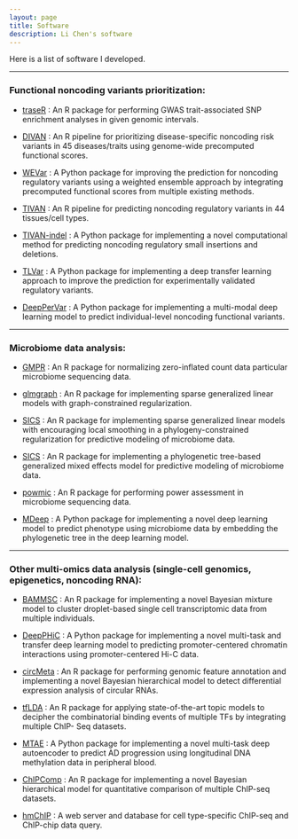```yaml
---
layout: page
title: Software
description: Li Chen's software
---
```


Here is a list of software I developed. 

---


### Functional noncoding variants prioritization:

* <a name="traseR"></a>[traseR](http://bioconductor.org/packages/release/bioc/html/traseR.html)
: An R package for performing GWAS trait-associated SNP enrichment analyses in given genomic intervals.

* <a name="DIVAN"></a>[DIVAN](https://sites.google.com/site/emorydivan/)
: An R pipeline for prioritizing disease-specific noncoding risk variants in 45 diseases/traits using genome-wide precomputed functional scores.

* <a name="WEVar"></a>[WEVar](https://github.com/lichen-lab/WEVar)
: A Python package for improving the prediction for noncoding regulatory variants using a weighted ensemble approach by integrating precomputed functional scores from multiple existing methods.

* <a name="TIVAN"></a>[TIVAN](https://github.com/lichen-lab/TIVAN)
: An R pipeline for predicting noncoding regulatory variants in 44 tissues/cell types.

* <a name="TIVAN-indel"></a>[TIVAN-indel](https://github.com/lichen-lab/TIVAN-indel)
: A Python package for implementing a novel computational method for predicting noncoding regulatory small insertions and deletions.

* <a name="TLVar"></a>[TLVar](https://github.com/lichen-lab/TLVar)
: A Python package for implementing a deep transfer learning approach to improve the prediction for experimentally validated regulatory variants.

* <a name="DeepPerVar"></a>[DeepPerVar](https://github.com/lichen-lab/DeepPerVar)
: A Python package for implementing a multi-modal deep learning model to predict individual-level noncoding functional variants.

---

### Microbiome data analysis:

* <a name="GMPR"></a>[GMPR](https://github.com/lichen-lab/GMPR)
: An R package for normalizing zero-inflated count data particular microbiome sequencing data.

* <a name="glmgraph"></a>[glmgraph](http://cran.r-project.org/web/packages/glmgraph/index.html)
: An R package for implementing sparse generalized linear models with graph-constrained regularization.

* <a name="SICS"></a>[SICS](https://github.com/lichen-lab/SICS)
: An R package for implementing sparse generalized linear models with encouraging local smoothing in a phylogeny-constrained regularization for predictive modeling of microbiome data.

* <a name="glmmTree"></a>[SICS](https://github.com/lichen-lab/glmmTree)
: An R package for implementing a phylogenetic tree-based generalized mixed effects model for predictive modeling of microbiome data.

* <a name="powmic"></a>[powmic](https://github.com/lichen-lab/powmic)
: An R package for performing power assessment in microbiome sequencing data.

* <a name="MDeep"></a>[MDeep](https://github.com/lichen-lab/MDeep)
: A Python package for implementing a novel deep learning model to predict phenotype using microbiome data by embedding the phylogenetic tree in the deep learning model.

---

### Other multi-omics data analysis (single-cell genomics, epigenetics, noncoding RNA):

* <a name="BAMMSC"></a>[BAMMSC](https://github.com/lichen-lab/BAMMSC)
: An R package for implementing a novel Bayesian mixture model to cluster droplet-based single cell transcriptomic data from multiple individuals.

* <a name="DeepPHiC"></a>[DeepPHiC](https://github.com/lichen-lab/DeepPHiC)
:  A Python package for implementing a novel multi-task and transfer deep learning model to predicting promoter-centered chromatin interactions using promoter-centered Hi-C data.

* <a name="circMeta"></a>[circMeta](https://github.com/lichen-lab/circMeta)
:  An R package for performing genomic feature annotation and implementing a novel Bayesian hierarchical model to detect differential expression analysis of circular RNAs.

* <a name="tfLDA"></a>[tfLDA](https://github.com/lichen-lab/tfLDA)
: An R package for applying state-of-the-art topic models to decipher the combinatorial binding events of multiple TFs by integrating multiple ChIP- Seq datasets.

* <a name="MTAE"></a>[MTAE](https://github.com/lichen-lab/MTAE)
: A Python package for implementing a novel multi-task deep autoencoder to predict AD progression using longitudinal DNA methylation data in peripheral blood.

* <a name="ChIPComp"></a>[ChIPComp](https://bioconductor.org/packages/release/bioc/html/ChIPComp.html)
: An R package for implementing a novel Bayesian hierarchical model for quantitative comparison of multiple ChIP-seq datasets.

* <a name="hmChIP"></a>[hmChIP](http://jilab.biostat.jhsph.edu/database/cgi-bin/hmChIP.pl)
: A web server and database for cell type-specific ChIP-seq and ChIP-chip data query.









